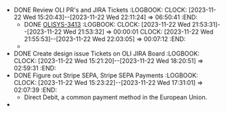 - DONE Review OLI PR's and JIRA Tickets
  :LOGBOOK:
  CLOCK: [2023-11-22 Wed 15:20:43]--[2023-11-22 Wed 22:11:24] =>  06:50:41
  :END:
	- DONE [OLISYS-3413](https://olisharenergy.atlassian.net/browse/OLISYS-3413)
	  :LOGBOOK:
	  CLOCK: [2023-11-22 Wed 21:53:31]--[2023-11-22 Wed 21:53:32] =>  00:00:01
	  CLOCK: [2023-11-22 Wed 21:55:53]--[2023-11-22 Wed 22:03:05] =>  00:07:12
	  :END:
	-
- DONE Create design issue Tickets on OLI JIRA Board
  :LOGBOOK:
  CLOCK: [2023-11-22 Wed 15:21:20]--[2023-11-22 Wed 18:20:51] =>  02:59:31
  :END:
- DONE Figure out Stripe SEPA, Stripe SEPA Payments
  :LOGBOOK:
  CLOCK: [2023-11-22 Wed 15:23:22]--[2023-11-22 Wed 17:31:01] =>  02:07:39
  :END:
	- Direct Debit, a common payment method in the European Union.
-